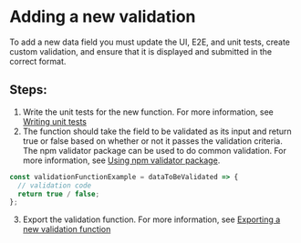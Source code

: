 # Adding a new validation

To add a new data field you must update the UI, E2E, and unit tests, create custom validation, and ensure that it is displayed and submitted in the correct format.

## Steps:

1.  Write the unit tests for the new function. For more information, see [Writing unit tests](./writing-unit-tests.md)
2.  The function should take the field to be validated as its input and return true or false based on whether or not it passes the validation criteria. The npm validator package can be used to do common validation. For more information, see [Using npm validator package](./using-npm-validator-package-for-custom-validation.md).

```javascript
const validationFunctionExample = dataToBeValidated => {
  // validation code
  return true / false;
};
```

3.  Export the validation function. For more information, see [Exporting a new validation function](./exporting-a-new-validation-function.md)
